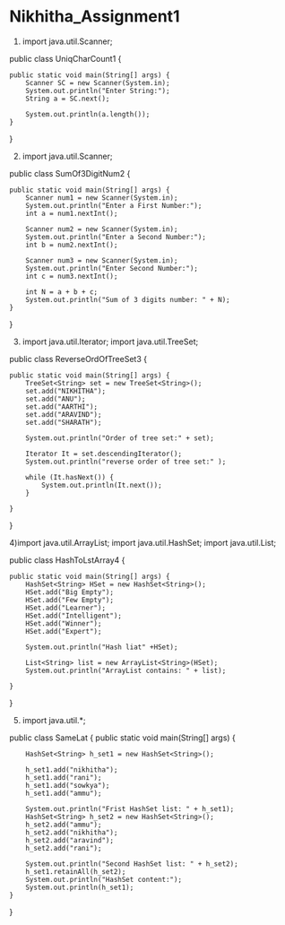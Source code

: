 # Nikhitha_Assignment1

1) import java.util.Scanner;

public class UniqCharCount1 {

	public static void main(String[] args) {
		Scanner SC = new Scanner(System.in);
		System.out.println("Enter String:");
		String a = SC.next();

		System.out.println(a.length());
	}

}

2) import java.util.Scanner;

public class SumOf3DigitNum2 {

	public static void main(String[] args) {
		Scanner num1 = new Scanner(System.in);
		System.out.println("Enter a First Number:");
		int a = num1.nextInt();

		Scanner num2 = new Scanner(System.in);
		System.out.println("Enter a Second Number:");
		int b = num2.nextInt();

		Scanner num3 = new Scanner(System.in);
		System.out.println("Enter Second Number:");
		int c = num3.nextInt();

		int N = a + b + c;
		System.out.println("Sum of 3 digits number: " + N);
	}

}

3) import java.util.Iterator;
import java.util.TreeSet;

public class ReverseOrdOfTreeSet3 {

	public static void main(String[] args) {
		TreeSet<String> set = new TreeSet<String>();
		set.add("NIKHITHA");
		set.add("ANU");
		set.add("AARTHI");
		set.add("ARAVIND");
		set.add("SHARATH");

		System.out.println("Order of tree set:" + set);

		Iterator It = set.descendingIterator();
	    System.out.println("reverse order of tree set:" );

		while (It.hasNext()) {
			System.out.println(It.next());
		}

	}

}

4)import java.util.ArrayList;
import java.util.HashSet;
import java.util.List;

public class HashToLstArray4 {

	public static void main(String[] args) {
		HashSet<String> HSet = new HashSet<String>();
		HSet.add("Big Empty");
		HSet.add("Few Empty");
		HSet.add("Learner");
		HSet.add("Intelligent");
		HSet.add("Winner");
		HSet.add("Expert");

		System.out.println("Hash liat" +HSet);

		List<String> list = new ArrayList<String>(HSet);
		System.out.println("ArrayList contains: " + list);

	}

}

5)  import java.util.*;

public class SameLat {
	public static void main(String[] args) {

		HashSet<String> h_set1 = new HashSet<String>();

		h_set1.add("nikhitha");
		h_set1.add("rani");
		h_set1.add("sowkya");
		h_set1.add("ammu");

		System.out.println("Frist HashSet list: " + h_set1);
		HashSet<String> h_set2 = new HashSet<String>();
		h_set2.add("ammu");
		h_set2.add("nikhitha");
		h_set2.add("aravind");
		h_set2.add("rani");

		System.out.println("Second HashSet list: " + h_set2);
		h_set1.retainAll(h_set2);
		System.out.println("HashSet content:");
		System.out.println(h_set1);
	}
}